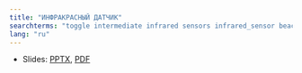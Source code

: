 ```yaml
---
title: "ИНФРАКРАСНЫЙ ДАТЧИК"
searchterms: "toggle intermediate infrared sensors infrared_sensor beacon remote remote_control"
lang: "ru"
---
```

 <ul>
 <li class="ng-binding">Slides:
 <a href="ProgrammingLessons/intermediate/Infrared.pptx">PPTX</a>,
 <a href="ProgrammingLessons/intermediate/Infrared.pdf">PDF</a>
 </li>
 </ul>
